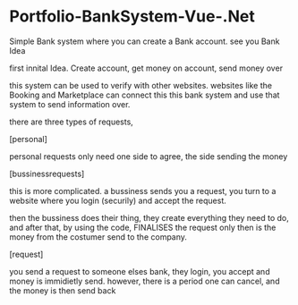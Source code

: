 # Portfolio-BankSystem-Vue-.Net
 Simple Bank system where you can create a Bank account. see you Bank Idea

 first innital Idea. Create account, get money on account, send money over

 this system can be used to verify with other websites. websites like the Booking and Marketplace can connect this this bank system and use that system to send information over.

 there are three types of requests,

 [personal]

 personal requests only need one side to agree, the side sending the money

 [bussinessrequests]

 this is more complicated. a bussiness sends you a request, you turn to a website where you login (securily)
 and accept the request.

 then the bussiness does their thing, they create everything they need to do, and after that, by using the code, FINALISES the request
 only then is the money from the costumer send to the company.

 [request]

 you send a request to someone elses bank, they login, you accept and money is immidietly send. however,
 there is a period one can cancel, and the money is then send back